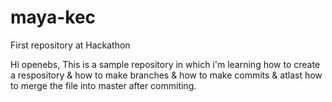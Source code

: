 # maya-kec
First repository at Hackathon

Hi openebs,
This is a sample repository in which i'm learning how to create a respository & how to make branches & how to make commits & atlast how to merge the file into master after commiting.
